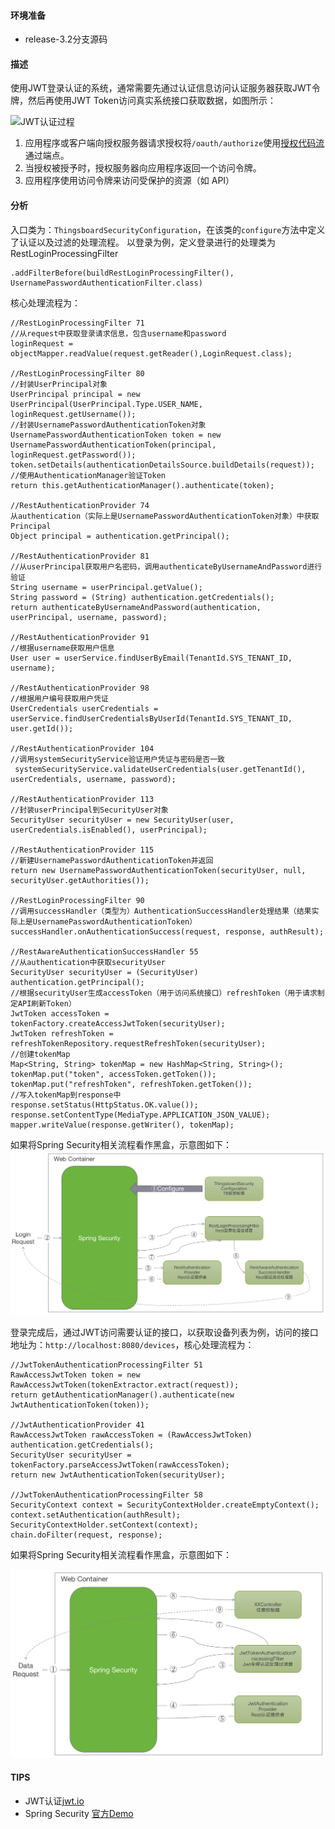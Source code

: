 #### 环境准备

- release-3.2分支源码

#### 描述

使用JWT登录认证的系统，通常需要先通过认证信息访问认证服务器获取JWT令牌，然后再使用JWT Token访问真实系统接口获取数据，如图所示：

![JWT认证过程](https://cdn2.auth0.com/docs/media/articles/api-auth/client-credentials-grant.png)

1. 应用程序或客户端向授权服务器请求授权将`/oauth/authorize`使用[授权代码流](http://openid.net/specs/openid-connect-core-1_0.html#CodeFlowAuth)通过端点。
2. 当授权被授予时，授权服务器向应用程序返回一个访问令牌。
3. 应用程序使用访问令牌来访问受保护的资源（如 API）

#### 分析
入口类为：`ThingsboardSecurityConfiguration`，在该类的`configure`方法中定义了认证以及过滤的处理流程。
以登录为例，定义登录进行的处理类为RestLoginProcessingFilter
```
.addFilterBefore(buildRestLoginProcessingFilter(), UsernamePasswordAuthenticationFilter.class)
```
核心处理流程为：
```
//RestLoginProcessingFilter 71
//从request中获取登录请求信息，包含username和password
loginRequest = objectMapper.readValue(request.getReader(),LoginRequest.class);

//RestLoginProcessingFilter 80
//封装UserPrincipal对象
UserPrincipal principal = new UserPrincipal(UserPrincipal.Type.USER_NAME, loginRequest.getUsername());
//封装UsernamePasswordAuthenticationToken对象
UsernamePasswordAuthenticationToken token = new UsernamePasswordAuthenticationToken(principal, loginRequest.getPassword());
token.setDetails(authenticationDetailsSource.buildDetails(request));
//使用AuthenticationManager验证Token
return this.getAuthenticationManager().authenticate(token);

//RestAuthenticationProvider 74
从authentication（实际上是UsernamePasswordAuthenticationToken对象）中获取Principal
Object principal = authentication.getPrincipal();

//RestAuthenticationProvider 81
//从userPrincipal获取用户名密码，调用authenticateByUsernameAndPassword进行验证
String username = userPrincipal.getValue();
String password = (String) authentication.getCredentials();
return authenticateByUsernameAndPassword(authentication, userPrincipal, username, password);

//RestAuthenticationProvider 91
//根据username获取用户信息
User user = userService.findUserByEmail(TenantId.SYS_TENANT_ID, username);

//RestAuthenticationProvider 98
//根据用户编号获取用户凭证
UserCredentials userCredentials = userService.findUserCredentialsByUserId(TenantId.SYS_TENANT_ID, user.getId());

//RestAuthenticationProvider 104
//调用systemSecurityService验证用户凭证与密码是否一致
 systemSecurityService.validateUserCredentials(user.getTenantId(), userCredentials, username, password);

//RestAuthenticationProvider 113
//封装userPrincipal到SecurityUser对象
SecurityUser securityUser = new SecurityUser(user, userCredentials.isEnabled(), userPrincipal);

//RestAuthenticationProvider 115
//新建UsernamePasswordAuthenticationToken并返回
return new UsernamePasswordAuthenticationToken(securityUser, null, securityUser.getAuthorities());

//RestLoginProcessingFilter 90
//调用successHandler（类型为）AuthenticationSuccessHandler处理结果（结果实际上是UsernamePasswordAuthenticationToken）
successHandler.onAuthenticationSuccess(request, response, authResult);

//RestAwareAuthenticationSuccessHandler 55
//从authentication中获取securityUser
SecurityUser securityUser = (SecurityUser) authentication.getPrincipal();
//根据securityUser生成accessToken（用于访问系统接口）refreshToken（用于请求制定API刷新Token）
JwtToken accessToken = tokenFactory.createAccessJwtToken(securityUser);
JwtToken refreshToken = refreshTokenRepository.requestRefreshToken(securityUser);
//创建tokenMap
Map<String, String> tokenMap = new HashMap<String, String>();
tokenMap.put("token", accessToken.getToken());
tokenMap.put("refreshToken", refreshToken.getToken());
//写入tokenMap到response中
response.setStatus(HttpStatus.OK.value());
response.setContentType(MediaType.APPLICATION_JSON_VALUE);
mapper.writeValue(response.getWriter(), tokenMap);
```

如果将Spring Security相关流程看作黑盒，示意图如下：
![系统登录流程](../../image/系统登录流程.png)



登录完成后，通过JWT访问需要认证的接口，以获取设备列表为例，访问的接口地址为：`http://localhost:8080/devices`，核心处理流程为：
```
//JwtTokenAuthenticationProcessingFilter 51
RawAccessJwtToken token = new RawAccessJwtToken(tokenExtractor.extract(request));
return getAuthenticationManager().authenticate(new JwtAuthenticationToken(token));

//JwtAuthenticationProvider 41
RawAccessJwtToken rawAccessToken = (RawAccessJwtToken) authentication.getCredentials();
SecurityUser securityUser = tokenFactory.parseAccessJwtToken(rawAccessToken);
return new JwtAuthenticationToken(securityUser);

//JwtTokenAuthenticationProcessingFilter 58
SecurityContext context = SecurityContextHolder.createEmptyContext();
context.setAuthentication(authResult);
SecurityContextHolder.setContext(context);
chain.doFilter(request, response);
```
如果将Spring Security相关流程看作黑盒，示意图如下：

![服务验证流程](../../image/服务验证流程.png)



#### TIPS

- JWT认证[jwt.io](https://jwt.io/introduction)
- Spring Security [官方Demo](https://spring.io/guides/gs/securing-web/) 

